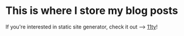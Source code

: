 # This is where I store my blog posts

If you're interested in static site generator, check it out --> [11ty](https://www.11ty.dev/)!

